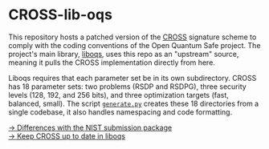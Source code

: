 # CROSS-lib-oqs
This repository hosts a patched version of the [CROSS][repo_cross] signature scheme to comply with the coding conventions of the Open Quantum Safe project. The project's main library, [liboqs][repo_liboqs], uses this repo as an "upstream" source, meaning it pulls the CROSS implementation directly from here.

Liboqs requires that each parameter set be in its own subdirectory. CROSS has 18 parameter sets: two problems (RSDP and RSDPG), three security levels (128, 192, and 256 bits), and three optimization targets (fast, balanced, small). The script [`generate.py`][script_generate] creates these 18 directories from a single codebase, it also handles namespacing and code formatting.


[&#8594; Differences with the NIST submission package][docs_diff]
\
[&#8594; Keep CROSS up to date in liboqs][docs_liboqs]

<!-- sources -->

[repo_liboqs]: https://github.com/open-quantum-safe/liboqs
[repo_cross]: https://github.com/CROSS-signature/CROSS-implementation
[script_generate]: https://github.com/CROSS-signature/CROSS-lib-oqs/blob/main/generate/generate.py
[docs_diff]: https://github.com/CROSS-signature/CROSS-lib-oqs/blob/main/docs/DIFF.md
[docs_liboqs]: https://github.com/CROSS-signature/CROSS-lib-oqs/blob/main/docs/LIBOQS.md
